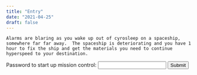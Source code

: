 ```yaml
---
title: "Entry"
date: "2021-04-25"
draft: false
---
```


``` 
Alarms are blaring as you wake up out of cyrosleep on a spaceship, somewhere far far away.  The spaceship is deteriorating and you have 1 hour to fix the ship and get the materials you need to continue hyperspeed to your destination. 
```


<!-- ..\outer-space\static\js\outerspace-escaperoom.js -->
<form name="startRoom" onsubmit="return validateEntryForm();">
  <label for="password">Password to start up mission control:</label>
  <input type="text" id="password" name="password"> 
  <input type="submit" name="submit">
</form>
